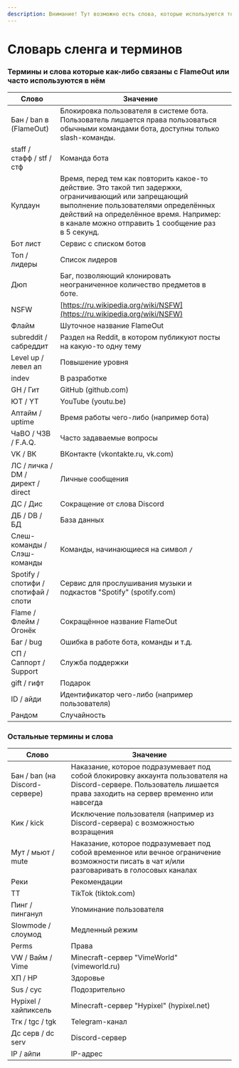 ```yaml
---
description: Внимание! Тут возможно есть слова, которые используются только у нас.
---
```


# Словарь сленга и терминов

### Термины и слова которые как-либо связаны с FlameOut или часто используются в нём

| Слово                                | Значение                                                                                                                                                                                                                                       |   |
| ------------------------------------ | ---------------------------------------------------------------------------------------------------------------------------------------------------------------------------------------------------------------------------------------------- | - |
| Бан / ban в (FlameOut)               | Блокировка пользователя в системе бота. Пользователь лишается права пользоваться обычными командами бота, доступны только slash-команды.                                                                                                       |   |
| staff / стафф / stf / стф            | Команда бота                                                                                                                                                                                                                                   |   |
| Кулдаун                              | Время, перед тем как повторить какое-то действие. Это такой тип задержки, ограничивающий или запрещающий выполнение пользователями определённых действий на определённое время. Например: в канале можно отправить 1 сообщение раз в 5 секунд. |   |
| Бот лист                             | Сервис с списком ботов                                                                                                                                                                                                                         |   |
| Топ / лидеры                         | Список лидеров                                                                                                                                                                                                                                 |   |
| Дюп                                  | Баг, позволяющий клонировать неограниченное количество предметов в боте.                                                                                                                                                                       |   |
| NSFW                                 | [https://ru.wikipedia.org/wiki/NSFW](https://ru.wikipedia.org/wiki/NSFW)                                                                                                                                                                       |   |
| Флайм                                | Шуточное название FlameOut                                                                                                                                                                                                                     |   |
| subreddit / сабреддит                | Раздел на Reddit, в котором публикуют посты на какую-то одну тему                                                                                                                                                                              |   |
| Level up / левел ап                  | Повышение уровня                                                                                                                                                                                                                               |   |
| indev                                | В разработке                                                                                                                                                                                                                                   |   |
| GH / Гит                             | GitHub (github.com)                                                                                                                                                                                                                            |   |
| ЮТ / YT                              | YouTube (youtu.be)                                                                                                                                                                                                                             |   |
| Аптайм / uptime                      | Время работы чего-либо (например бота)                                                                                                                                                                                                         |   |
| ЧаВО / ЧЗВ / F.A.Q.                  | Часто задаваемые вопросы                                                                                                                                                                                                                       |   |
| VK / ВК                              | ВКонтакте (vkontakte.ru, vk.com)                                                                                                                                                                                                               |   |
| ЛС / личка / DM / директ / direct    | Личные сообщения                                                                                                                                                                                                                               |   |
| ДС / Дис                             | Сокращение от слова Discord                                                                                                                                                                                                                    |   |
| ДБ / DB / БД                         | База данных                                                                                                                                                                                                                                    |   |
| Слеш-команды / Слэш-команды          | Команды, начинающиеся на символ **`/`**                                                                                                                                                                                                        |   |
| Spotify / спотифи / спотифай / споти | Сервис для прослушивания музыки и подкастов "Spotify" (spotify.com)                                                                                                                                                                            |   |
| Flame / Флейм / Огонёк               | Сокращённое название FlameOut                                                                                                                                                                                                                  |   |
| Баг / bug                            | Ошибка в работе бота, команды и т.д.                                                                                                                                                                                                           |   |
| СП / Саппорт / Support               | Служба поддержки                                                                                                                                                                                                                               |   |
| gift / гифт                          | Подарок                                                                                                                                                                                                                                        |   |
| ID / айди                            | Идентификатор чего-либо (например пользователя)                                                                                                                                                                                                |   |
| Рандом                               | Случайность                                                                                                                                                                                                                                    |   |

### Остальные термины и слова

| Слово                          | Значение                                                                                                                                                             |
| ------------------------------ | -------------------------------------------------------------------------------------------------------------------------------------------------------------------- |
| Бан / ban (на Discord-сервере) | Наказание, которое подразумевает под собой блокировку аккаунта пользователя на Discord-сервере. Пользователь лишается права заходить на сервер временно или навсегда |
| Кик / kick                     | Исключение пользователя (например из Discord-сервера) с возможностью возращения                                                                                      |
| Мут / мьют / mute              | Наказание, которое подразумевает под собой временное или вечное ограничение возможности писать в чат и/или разговаривать в голосовых каналах                         |
| Реки                           | Рекомендации                                                                                                                                                         |
| ТТ                             | TikTok (tiktok.com)                                                                                                                                                  |
| Пинг / пинганул                | Упоминание пользователя                                                                                                                                              |
| Slowmode / слоумод             | Медленный режим                                                                                                                                                      |
| Perms                          | Права                                                                                                                                                                |
| VW / Вайм / Vime               | Minecraft-сервер "VimeWorld" (vimeworld.ru)                                                                                                                          |
| ХП / HP                        | Здоровье                                                                                                                                                             |
| Sus / сус                      | Подозрительно                                                                                                                                                        |
| Hypixel / хайпиксель           | Minecraft-сервер "Hypixel" (hypixel.net)                                                                                                                             |
| Тгк / tgc / tgk                | Telegram-канал                                                                                                                                                       |
| Дс серв / dc serv              | Discord-сервер                                                                                                                                                       |
| IP / айпи                      | IP-адрес                                                                                                                                                             |

